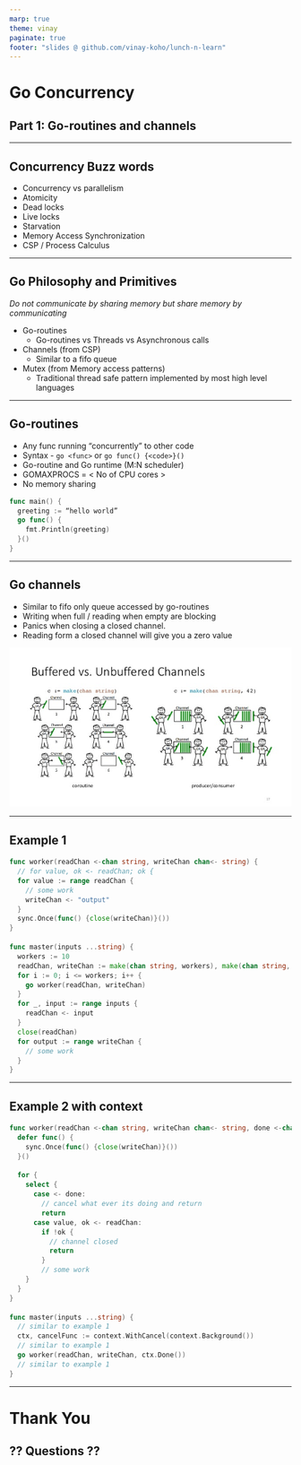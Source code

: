 ```yaml
---
marp: true
theme: vinay
paginate: true
footer: "slides @ github.com/vinay-koho/lunch-n-learn"
---
```

# Go Concurrency
## Part 1: Go-routines and channels

---
## Concurrency Buzz words
- Concurrency vs parallelism
- Atomicity
- Dead locks
- Live locks
- Starvation
- Memory Access Synchronization
- CSP / Process Calculus

---
## Go Philosophy and Primitives
_Do not communicate by sharing memory but share memory by communicating_
- Go-routines
  - Go-routines vs Threads vs Asynchronous calls
- Channels (from CSP)
  - Similar to a fifo queue
- Mutex (from Memory access patterns)
  - Traditional thread safe pattern implemented by most high level languages

---
## Go-routines
- Any func running “concurrently” to other code
- Syntax - `go <func>` or `go func() {<code>}()`
- Go-routine and Go runtime (M:N scheduler)
- GOMAXPROCS = < No of CPU cores >
- No memory sharing
```go
func main() {
  greeting := “hello world”
  go func() {
    fmt.Println(greeting)
  }()
}
```

---
## Go channels
- Similar to fifo only queue accessed by go-routines
- Writing when full / reading when empty are blocking
- Panics when closing a closed channel.
- Reading form a closed channel will give you a zero value

![w:500 invert:80% hue-rotate:270deg saturate:4.0 drop-shadow:10px,10px,10px,rgba(0,0,0,.4)](assets/golang-channels.jpg)

---
## Example 1
```go
func worker(readChan <-chan string, writeChan chan<- string) {
  // for value, ok <- readChan; ok {
  for value := range readChan {
    // some work
    writeChan <- "output"
  }
  sync.Once(func() {close(writeChan)}())
}

func master(inputs ...string) {
  workers := 10
  readChan, writeChan := make(chan string, workers), make(chan string, workers)
  for i := 0; i <= workers; i++ {
    go worker(readChan, writeChan)
  }
  for _, input := range inputs {
    readChan <- input
  }
  close(readChan)
  for output := range writeChan {
    // some work
  }
}
```

---
## Example 2 with context
```go
func worker(readChan <-chan string, writeChan chan<- string, done <-chan struct{}) {
  defer func() {
    sync.Once(func() {close(writeChan)}())
  }()

  for {
    select {
      case <- done:
        // cancel what ever its doing and return
        return
      case value, ok <- readChan:
        if !ok {
          // channel closed
          return
        }
        // some work
    }
  }
}

func master(inputs ...string) {
  // similar to example 1
  ctx, cancelFunc := context.WithCancel(context.Background())
  // similar to example 1
  go worker(readChan, writeChan, ctx.Done())
  // similar to example 1
}
```
---
# Thank You
## ?? Questions ??
